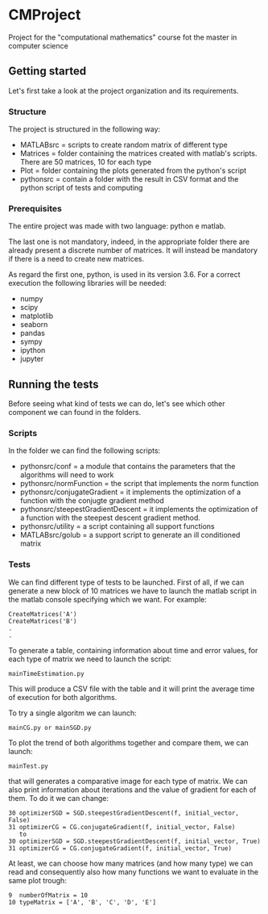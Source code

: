 # CMProject
Project for the "computational mathematics" course fot the master in computer science

## Getting started

Let's first take a look at the project organization and its requirements.

### Structure
The project is structured in the following way:
* MATLABsrc = scripts to create random matrix of different type
* Matrices =  folder containing the matrices created with matlab's scripts. There are 50 matrices, 10 for each type 
* Plot = folder containing the plots generated from the python's script 
* pythonsrc = contain a folder with the result in CSV format and the python script of tests and computing

### Prerequisites
The entire project was made with two language: python e matlab. 

The last one is not mandatory, indeed, in the appropriate folder there are already present a discrete number of matrices. It will instead be mandatory if there is a need to create new matrices.

As regard the first one, python, is used in its version 3.6. For a correct execution the following libraries will be needed:

* numpy
* scipy
* matplotlib
* seaborn
* pandas
* sympy
* ipython
* jupyter

## Running the tests

Before seeing what kind of tests we can do, let's see which other component we can found in the folders.

### Scripts
In the folder we can find the following scripts:
* pythonsrc/conf = a module that contains the parameters that the algorithms will need to work
* pythonsrc/normFunction = the script that implements the norm function
* pythonsrc/conjugateGradient = it implements the optimization of a function with the conjugte gradient method
* pythonsrc/steepestGradientDescent = it implements the optimization of a function with the steepest descent gradient method. 
* pythonsrc/utility = a script containing all support functions
* MATLABsrc/golub = a support script to generate an ill conditioned matrix

### Tests
We can find different type of tests to be launched. 
First of all, if we can generate a new block of 10 matrices we have to launch the matlab script in the matlab console specifying which we want. For example:

```
CreateMatrices('A')
CreateMatrices('B')
.
.
```

To generate a table, containing information about time and error values, for each type of matrix we need to launch the script:
```
mainTimeEstimation.py
```
This will produce a CSV file with the table and it will print the average time of execution for both algorithms.

To try a single algoritm we can launch:
```
mainCG.py or mainSGD.py
```

To plot the trend of both algorithms together and compare them, we can launch:
```
mainTest.py
```

that will generates a comparative image for each type of matrix. We can also print information about iterations and the value of gradient for each of them. To do it we can change:
```
30 optimizerSGD = SGD.steepestGradientDescent(f, initial_vector, False)
31 optimizerCG = CG.conjugateGradient(f, initial_vector, False)
   to
30 optimizerSGD = SGD.steepestGradientDescent(f, initial_vector, True)
31 optimizerCG = CG.conjugateGradient(f, initial_vector, True)         
```

At least, we can choose how many matrices (and how many type) we can read and consequently also how many functions we want to evaluate in the same plot trough:
```
9  numberOfMatrix = 10
10 typeMatrix = ['A', 'B', 'C', 'D', 'E']
```